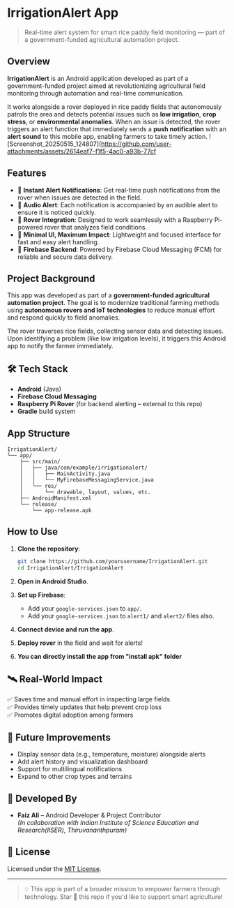 # IrrigationAlert App

> Real-time alert system for smart rice paddy field monitoring — part of a government-funded agricultural automation project.

##  Overview

**IrrigationAlert** is an Android application developed as part of a government-funded project aimed at revolutionizing agricultural field monitoring through automation and real-time communication.

It works alongside a rover deployed in rice paddy fields that autonomously patrols the area and detects potential issues such as **low irrigation**, **crop stress**, or **environmental anomalies**. When an issue is detected, the rover triggers an alert function that immediately sends a **push notification** with an **alert sound** to this mobile app, enabling farmers to take timely action.
![Screenshot_20250515_124807](https://github.com/user-attachments/assets/2614eaf7-f1f5-4ac0-a93b-77cf

##  Features

- 🔔 **Instant Alert Notifications**: Get real-time push notifications from the rover when issues are detected in the field.
- 🎵 **Audio Alert**: Each notification is accompanied by an audible alert to ensure it is noticed quickly.
- 🤖 **Rover Integration**: Designed to work seamlessly with a Raspberry Pi-powered rover that analyzes field conditions.
- 📲 **Minimal UI, Maximum Impact**: Lightweight and focused interface for fast and easy alert handling.
- 🔐 **Firebase Backend**: Powered by Firebase Cloud Messaging (FCM) for reliable and secure data delivery.

##  Project Background

This app was developed as part of a **government-funded agricultural automation project**. The goal is to modernize traditional farming methods using **autonomous rovers and IoT technologies** to reduce manual effort and respond quickly to field anomalies.

The rover traverses rice fields, collecting sensor data and detecting issues. Upon identifying a problem (like low irrigation levels), it triggers this Android app to notify the farmer immediately.

## 🛠 Tech Stack

- **Android** (Java)
- **Firebase Cloud Messaging**
- **Raspberry Pi Rover** (for backend alerting – external to this repo)
- **Gradle** build system

##  App Structure

```
IrrigationAlert/
└── app/
    ├── src/main/
    │   ├── java/com/example/irrigationalert/
    │   │   ├── MainActivity.java
    │   │   └── MyFirebaseMessagingService.java
    │   └── res/
    │       └── drawable, layout, values, etc.
    ├── AndroidManifest.xml
    └── release/
        └── app-release.apk
```

##  How to Use

1. **Clone the repository**:
   ```bash
   git clone https://github.com/yourusername/IrrigationAlert.git
   cd IrrigationAlert/IrrigationAlert
   ```

2. **Open in Android Studio**.

3. **Set up Firebase**:
   - Add your `google-services.json` to `app/`.
   -  Add your `google-services.json` to `alert1/` and `alert2/` files also.

4. **Connect device and run the app**.

5. **Deploy rover** in the field and wait for alerts!

6. **You can directly install the app from "install apk" folder** 

## 🛰 Real-World Impact

✅ Saves time and manual effort in inspecting large fields  
✅ Provides timely updates that help prevent crop loss  
✅ Promotes digital adoption among farmers  

## 🎯 Future Improvements

- Display sensor data (e.g., temperature, moisture) alongside alerts  
- Add alert history and visualization dashboard  
- Support for multilingual notifications  
- Expand to other crop types and terrains  

## 👤 Developed By

- **Faiz Ali** – Android Developer & Project Contributor  
  *(In collaboration with Indian Institute of Science Education and Research(IISER), Thiruvananthpuram)*  

## 📃 License

Licensed under the [MIT License](LICENSE).

---

> 💡 This app is part of a broader mission to empower farmers through technology. Star 🌟 this repo if you'd like to support smart agriculture!

